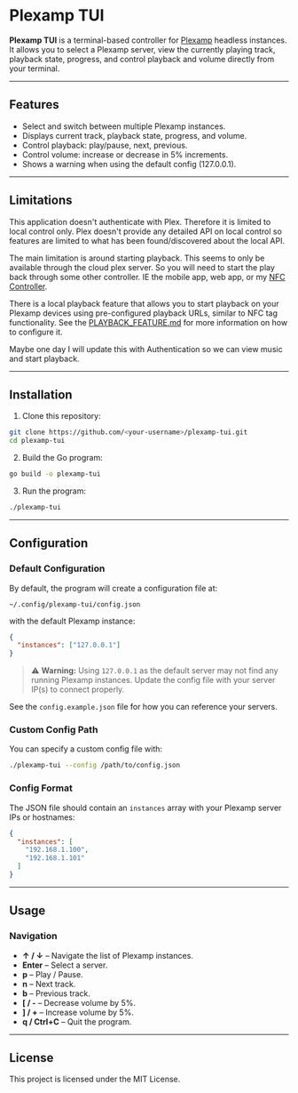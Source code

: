 # Plexamp TUI

**Plexamp TUI** is a terminal-based controller for [Plexamp](https://plexamp.com) headless instances.
It allows you to select a Plexamp server, view the currently playing track, playback state, progress, and control playback and volume directly from your terminal.

---

## Features

* Select and switch between multiple Plexamp instances.
* Displays current track, playback state, progress, and volume.
* Control playback: play/pause, next, previous.
* Control volume: increase or decrease in 5% increments.
* Shows a warning when using the default config (127.0.0.1).

---

## Limitations

This application doesn't authenticate with Plex. Therefore it is limited to local control only. Plex doesn't provide any detailed API on local control so features are limited to what has been found/discovered about the local API. 

The main limitation is around starting playback. This seems to only be available through the cloud plex server. So you will need to start the play back through some other controller. IE the mobile app, web app, or my [NFC Controller](https://github.com/spiercey/plexamp-nfc-uart-python).

There is a local playback feature that allows you to start playback on your Plexamp devices using pre-configured playback URLs, similar to NFC tag functionality. See the [PLAYBACK_FEATURE.md](PLAYBACK_FEATURE.md) for more information on how to configure it.

Maybe one day I will update this with Authentication so we can view music and start playback.

---

## Installation

1. Clone this repository:

```bash
git clone https://github.com/<your-username>/plexamp-tui.git
cd plexamp-tui
```

2. Build the Go program:

```bash
go build -o plexamp-tui
```

3. Run the program:

```bash
./plexamp-tui
```

---

## Configuration

### Default Configuration

By default, the program will create a configuration file at:

```
~/.config/plexamp-tui/config.json
```

with the default Plexamp instance:

```json
{
  "instances": ["127.0.0.1"]
}
```

> ⚠️ **Warning:** Using `127.0.0.1` as the default server may not find any running Plexamp instances.
> Update the config file with your server IP(s) to connect properly.

See the `config.example.json` file for how you can reference your servers. 

### Custom Config Path

You can specify a custom config file with:

```bash
./plexamp-tui --config /path/to/config.json
```

### Config Format

The JSON file should contain an `instances` array with your Plexamp server IPs or hostnames:

```json
{
  "instances": [
    "192.168.1.100",
    "192.168.1.101"
  ]
}
```

---

## Usage

### Navigation

* **↑ / ↓** – Navigate the list of Plexamp instances.
* **Enter** – Select a server.
* **p** – Play / Pause.
* **n** – Next track.
* **b** – Previous track.
* **[ / -** – Decrease volume by 5%.
* **] / +** – Increase volume by 5%.
* **q / Ctrl+C** – Quit the program.

---


## License

This project is licensed under the MIT License.

